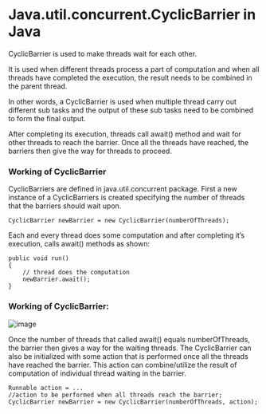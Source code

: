 # Java.util.concurrent.CyclicBarrier in Java

CyclicBarrier is used to make threads wait for each other.

It is used when different threads process a part of computation and when all threads have completed the execution, the result needs to be combined in the parent thread. 

In other words, a CyclicBarrier is used when multiple thread carry out different sub tasks and the output of these sub tasks need to be combined to form the final output.

After completing its execution, threads call await() method and wait for other threads to reach the barrier. Once all the threads have reached, the barriers then give the way for threads to proceed.

### Working of CyclicBarrier

CyclicBarriers are defined in java.util.concurrent package. First a new instance of a CyclicBarriers is created specifying the number of threads that the barriers should wait upon.


```
CyclicBarrier newBarrier = new CyclicBarrier(numberOfThreads);
```

Each and every thread does some computation and after completing it’s execution, calls await() methods as shown:

```
public void run()
{
    // thread does the computation
    newBarrier.await();
}

```

### Working of CyclicBarrier:

![image](https://contribute.geeksforgeeks.org/wp-content/uploads/cyclicbarrier.png)


Once the number of threads that called await() equals numberOfThreads, the barrier then gives a way for the waiting threads. The CyclicBarrier can also be initialized with some action that is performed once all the threads have reached the barrier. This action can combine/utilize the result of computation of individual thread waiting in the barrier.

```
Runnable action = ... 
//action to be performed when all threads reach the barrier;
CyclicBarrier newBarrier = new CyclicBarrier(numberOfThreads, action);
```
